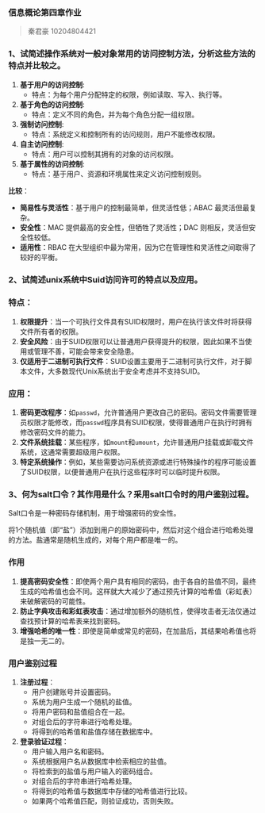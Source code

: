 ### 信息概论第四章作业

> 秦君豪 10204804421

### 1、试简述操作系统对一般对象常用的访问控制方法，分析这些方法的特点并比较之。

1. **基于用户的访问控制**:
   - 特点：为每个用户分配特定的权限，例如读取、写入、执行等。
2. **基于角色的访问控制**:
   - 特点：定义不同的角色，并为每个角色分配一组权限。
3. **强制访问控制**:
   - 特点：系统定义和控制所有的访问规则，用户不能修改权限。
4. **自主访问控制**:
   - 特点：用户可以控制其拥有的对象的访问权限。
5. **基于属性的访问控制**:
   - 特点：基于用户、资源和环境属性来定义访问控制规则。



**比较**：

- **简易性与灵活性**：基于用户的控制最简单，但灵活性低；ABAC 最灵活但最复杂。
- **安全性**：MAC 提供最高的安全性，但牺牲了灵活性；DAC 则相反，灵活但安全性较低。
- **适用性**：RBAC 在大型组织中最为常用，因为它在管理性和灵活性之间取得了较好的平衡。



### 2、试简述unix系统中Suid访问许可的特点以及应用。

### 特点：

1. **权限提升**：当一个可执行文件具有SUID权限时，用户在执行该文件时将获得文件所有者的权限。
2. **安全风险**：由于SUID权限可以让普通用户获得提升的权限，因此如果不当使用或管理不善，可能会带来安全隐患。
3. **仅适用于二进制可执行文件**：SUID设置主要用于二进制可执行文件，对于脚本文件，大多数现代Unix系统出于安全考虑并不支持SUID。

### 应用：

1. **密码更改程序**：如`passwd`，允许普通用户更改自己的密码。密码文件需要管理员权限才能修改，而`passwd`程序具有SUID权限，使得普通用户在执行时拥有修改密码文件的能力。
2. **文件系统挂载**：某些程序，如`mount`和`umount`，允许普通用户挂载或卸载文件系统，这通常需要超级用户权限。
3. **特定系统操作**：例如，某些需要访问系统资源或进行特殊操作的程序可能设置了SUID权限，以便普通用户在执行这些程序时可以临时提升权限。



### 3、何为salt口令？其作用是什么？采用salt口令时的用户鉴别过程。

Salt口令是一种密码存储机制，用于增强密码的安全性。

将1个随机值（即“盐”）添加到用户的原始密码中，然后对这个组合进行哈希处理的方法。盐通常是随机生成的，对每个用户都是唯一的。

### 作用

1. **提高密码安全性**：即使两个用户具有相同的密码，由于各自的盐值不同，最终生成的哈希值也会不同。这样就大大减少了通过预先计算的哈希值（彩虹表）来破解密码的可能性。
2. **防止字典攻击和彩虹表攻击**：通过增加额外的随机性，使得攻击者无法仅通过查找预计算的哈希表来找到密码。
3. **增强哈希的唯一性**：即使是简单或常见的密码，在加盐后，其结果哈希值也将是独一无二的。

### 用户鉴别过程

1. **注册过程**：
   - 用户创建账号并设置密码。
   - 系统为用户生成一个随机的盐值。
   - 将用户密码和盐值组合在一起。
   - 对组合后的字符串进行哈希处理。
   - 将得到的哈希值和盐值存储在数据库中。
2. **登录验证过程**：
   - 用户输入用户名和密码。
   - 系统根据用户名从数据库中检索相应的盐值。
   - 将检索到的盐值与用户输入的密码组合。
   - 对组合后的字符串进行哈希处理。
   - 将得到的哈希值与数据库中存储的哈希值进行比较。
   - 如果两个哈希值匹配，则验证成功，否则失败。